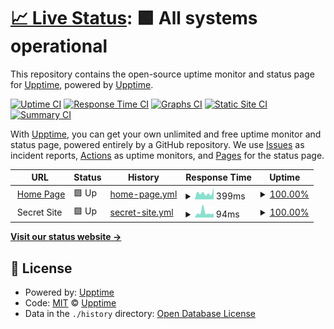 # [📈 Live Status](https://upptime.coworkingcrescer.com.br): <!--live status--> **🟩 All systems operational**

This repository contains the open-source uptime monitor and status page for [Upptime](https://upptime.js.org), powered by [Upptime](https://github.com/upptime/upptime).

[![Uptime CI](https://github.com/koj-co/upptime/workflows/Uptime%20CI/badge.svg)](https://github.com/koj-co/upptime/actions?query=workflow%3A%22Uptime+CI%22)
[![Response Time CI](https://github.com/koj-co/upptime/workflows/Response%20Time%20CI/badge.svg)](https://github.com/koj-co/upptime/actions?query=workflow%3A%22Response+Time+CI%22)
[![Graphs CI](https://github.com/koj-co/upptime/workflows/Graphs%20CI/badge.svg)](https://github.com/koj-co/upptime/actions?query=workflow%3A%22Graphs+CI%22)
[![Static Site CI](https://github.com/koj-co/upptime/workflows/Static%20Site%20CI/badge.svg)](https://github.com/koj-co/upptime/actions?query=workflow%3A%22Static+Site+CI%22)
[![Summary CI](https://github.com/koj-co/upptime/workflows/Summary%20CI/badge.svg)](https://github.com/koj-co/upptime/actions?query=workflow%3A%22Summary+CI%22)

With [Upptime](https://upptime.js.org), you can get your own unlimited and free uptime monitor and status page, powered entirely by a GitHub repository. We use [Issues](https://github.com/upptime/upptime/issues) as incident reports, [Actions](https://github.com/upptime/upptime/actions) as uptime monitors, and [Pages](https://upptime.coworkingcrescer.com.br) for the status page.

<!--start: status pages-->
<!-- This summary is generated by Upptime (https://github.com/upptime/upptime) -->
<!-- Do not edit this manually, your changes will be overwritten -->
<!-- prettier-ignore -->
| URL | Status | History | Response Time | Uptime |
| --- | ------ | ------- | ------------- | ------ |
| <img alt="" src="https://favicons.githubusercontent.com/www.coworkingcrescer.com.br" height="13"> [Home Page](http://www.coworkingcrescer.com.br) | 🟩 Up | [home-page.yml](https://github.com/coworkingcrescer/upptime/commits/HEAD/history/home-page.yml) | <details><summary><img alt="Response time graph" src="./graphs/home-page/response-time-week.png" height="20"> 399ms</summary><br><a href="https://upptime.coworkingcrescer.com.br/history/home-page"><img alt="Response time 335" src="https://img.shields.io/endpoint?url=https%3A%2F%2Fraw.githubusercontent.com%2Fcoworkingcrescer%2Fupptime%2FHEAD%2Fapi%2Fhome-page%2Fresponse-time.json"></a><br><a href="https://upptime.coworkingcrescer.com.br/history/home-page"><img alt="24-hour response time 731" src="https://img.shields.io/endpoint?url=https%3A%2F%2Fraw.githubusercontent.com%2Fcoworkingcrescer%2Fupptime%2FHEAD%2Fapi%2Fhome-page%2Fresponse-time-day.json"></a><br><a href="https://upptime.coworkingcrescer.com.br/history/home-page"><img alt="7-day response time 399" src="https://img.shields.io/endpoint?url=https%3A%2F%2Fraw.githubusercontent.com%2Fcoworkingcrescer%2Fupptime%2FHEAD%2Fapi%2Fhome-page%2Fresponse-time-week.json"></a><br><a href="https://upptime.coworkingcrescer.com.br/history/home-page"><img alt="30-day response time 443" src="https://img.shields.io/endpoint?url=https%3A%2F%2Fraw.githubusercontent.com%2Fcoworkingcrescer%2Fupptime%2FHEAD%2Fapi%2Fhome-page%2Fresponse-time-month.json"></a><br><a href="https://upptime.coworkingcrescer.com.br/history/home-page"><img alt="1-year response time 335" src="https://img.shields.io/endpoint?url=https%3A%2F%2Fraw.githubusercontent.com%2Fcoworkingcrescer%2Fupptime%2FHEAD%2Fapi%2Fhome-page%2Fresponse-time-year.json"></a></details> | <details><summary><a href="https://upptime.coworkingcrescer.com.br/history/home-page">100.00%</a></summary><a href="https://upptime.coworkingcrescer.com.br/history/home-page"><img alt="All-time uptime 100.00%" src="https://img.shields.io/endpoint?url=https%3A%2F%2Fraw.githubusercontent.com%2Fcoworkingcrescer%2Fupptime%2FHEAD%2Fapi%2Fhome-page%2Fuptime.json"></a><br><a href="https://upptime.coworkingcrescer.com.br/history/home-page"><img alt="24-hour uptime 100.00%" src="https://img.shields.io/endpoint?url=https%3A%2F%2Fraw.githubusercontent.com%2Fcoworkingcrescer%2Fupptime%2FHEAD%2Fapi%2Fhome-page%2Fuptime-day.json"></a><br><a href="https://upptime.coworkingcrescer.com.br/history/home-page"><img alt="7-day uptime 100.00%" src="https://img.shields.io/endpoint?url=https%3A%2F%2Fraw.githubusercontent.com%2Fcoworkingcrescer%2Fupptime%2FHEAD%2Fapi%2Fhome-page%2Fuptime-week.json"></a><br><a href="https://upptime.coworkingcrescer.com.br/history/home-page"><img alt="30-day uptime 100.00%" src="https://img.shields.io/endpoint?url=https%3A%2F%2Fraw.githubusercontent.com%2Fcoworkingcrescer%2Fupptime%2FHEAD%2Fapi%2Fhome-page%2Fuptime-month.json"></a><br><a href="https://upptime.coworkingcrescer.com.br/history/home-page"><img alt="1-year uptime 100.00%" src="https://img.shields.io/endpoint?url=https%3A%2F%2Fraw.githubusercontent.com%2Fcoworkingcrescer%2Fupptime%2FHEAD%2Fapi%2Fhome-page%2Fuptime-year.json"></a></details>
| <img alt="" src="https://favicons.githubusercontent.com/null" height="13"> Secret Site | 🟩 Up | [secret-site.yml](https://github.com/coworkingcrescer/upptime/commits/HEAD/history/secret-site.yml) | <details><summary><img alt="Response time graph" src="./graphs/secret-site/response-time-week.png" height="20"> 94ms</summary><br><a href="https://upptime.coworkingcrescer.com.br/history/secret-site"><img alt="Response time 86" src="https://img.shields.io/endpoint?url=https%3A%2F%2Fraw.githubusercontent.com%2Fcoworkingcrescer%2Fupptime%2FHEAD%2Fapi%2Fsecret-site%2Fresponse-time.json"></a><br><a href="https://upptime.coworkingcrescer.com.br/history/secret-site"><img alt="24-hour response time 76" src="https://img.shields.io/endpoint?url=https%3A%2F%2Fraw.githubusercontent.com%2Fcoworkingcrescer%2Fupptime%2FHEAD%2Fapi%2Fsecret-site%2Fresponse-time-day.json"></a><br><a href="https://upptime.coworkingcrescer.com.br/history/secret-site"><img alt="7-day response time 94" src="https://img.shields.io/endpoint?url=https%3A%2F%2Fraw.githubusercontent.com%2Fcoworkingcrescer%2Fupptime%2FHEAD%2Fapi%2Fsecret-site%2Fresponse-time-week.json"></a><br><a href="https://upptime.coworkingcrescer.com.br/history/secret-site"><img alt="30-day response time 109" src="https://img.shields.io/endpoint?url=https%3A%2F%2Fraw.githubusercontent.com%2Fcoworkingcrescer%2Fupptime%2FHEAD%2Fapi%2Fsecret-site%2Fresponse-time-month.json"></a><br><a href="https://upptime.coworkingcrescer.com.br/history/secret-site"><img alt="1-year response time 86" src="https://img.shields.io/endpoint?url=https%3A%2F%2Fraw.githubusercontent.com%2Fcoworkingcrescer%2Fupptime%2FHEAD%2Fapi%2Fsecret-site%2Fresponse-time-year.json"></a></details> | <details><summary><a href="https://upptime.coworkingcrescer.com.br/history/secret-site">100.00%</a></summary><a href="https://upptime.coworkingcrescer.com.br/history/secret-site"><img alt="All-time uptime 100.00%" src="https://img.shields.io/endpoint?url=https%3A%2F%2Fraw.githubusercontent.com%2Fcoworkingcrescer%2Fupptime%2FHEAD%2Fapi%2Fsecret-site%2Fuptime.json"></a><br><a href="https://upptime.coworkingcrescer.com.br/history/secret-site"><img alt="24-hour uptime 100.00%" src="https://img.shields.io/endpoint?url=https%3A%2F%2Fraw.githubusercontent.com%2Fcoworkingcrescer%2Fupptime%2FHEAD%2Fapi%2Fsecret-site%2Fuptime-day.json"></a><br><a href="https://upptime.coworkingcrescer.com.br/history/secret-site"><img alt="7-day uptime 100.00%" src="https://img.shields.io/endpoint?url=https%3A%2F%2Fraw.githubusercontent.com%2Fcoworkingcrescer%2Fupptime%2FHEAD%2Fapi%2Fsecret-site%2Fuptime-week.json"></a><br><a href="https://upptime.coworkingcrescer.com.br/history/secret-site"><img alt="30-day uptime 100.00%" src="https://img.shields.io/endpoint?url=https%3A%2F%2Fraw.githubusercontent.com%2Fcoworkingcrescer%2Fupptime%2FHEAD%2Fapi%2Fsecret-site%2Fuptime-month.json"></a><br><a href="https://upptime.coworkingcrescer.com.br/history/secret-site"><img alt="1-year uptime 100.00%" src="https://img.shields.io/endpoint?url=https%3A%2F%2Fraw.githubusercontent.com%2Fcoworkingcrescer%2Fupptime%2FHEAD%2Fapi%2Fsecret-site%2Fuptime-year.json"></a></details>

<!--end: status pages-->

[**Visit our status website →**](https://upptime.coworkingcrescer.com.br)

## 📄 License

- Powered by: [Upptime](https://github.com/upptime/upptime)
- Code: [MIT](./LICENSE) © [Upptime](https://upptime.js.org)
- Data in the `./history` directory: [Open Database License](https://opendatacommons.org/licenses/odbl/1-0/)
